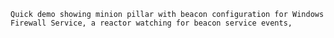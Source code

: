 ``Quick demo showing minion pillar with beacon configuration for Windows Firewall Service, a reactor watching for beacon service events,`` 
